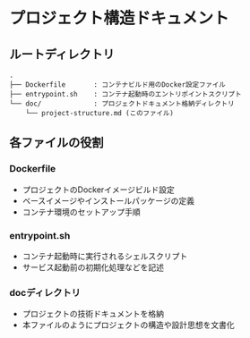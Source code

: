 # プロジェクト構造ドキュメント

## ルートディレクトリ
```
.
├── Dockerfile       : コンテナビルド用のDocker設定ファイル
├── entrypoint.sh    : コンテナ起動時のエントリポイントスクリプト
└── doc/             : プロジェクトドキュメント格納ディレクトリ
    └── project-structure.md (このファイル)
```

## 各ファイルの役割

### Dockerfile
- プロジェクトのDockerイメージビルド設定
- ベースイメージやインストールパッケージの定義
- コンテナ環境のセットアップ手順

### entrypoint.sh 
- コンテナ起動時に実行されるシェルスクリプト
- サービス起動前の初期化処理などを記述

### docディレクトリ
- プロジェクトの技術ドキュメントを格納
- 本ファイルのようにプロジェクトの構造や設計思想を文書化
